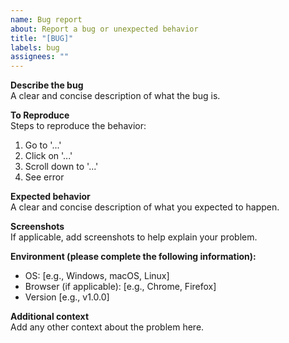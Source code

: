 ```yaml
---
name: Bug report
about: Report a bug or unexpected behavior
title: "[BUG]"
labels: bug
assignees: ""
---
```


**Describe the bug**  
A clear and concise description of what the bug is.

**To Reproduce**  
Steps to reproduce the behavior:

1. Go to '...'
2. Click on '...'
3. Scroll down to '...'
4. See error

**Expected behavior**  
A clear and concise description of what you expected to happen.

**Screenshots**  
If applicable, add screenshots to help explain your problem.

**Environment (please complete the following information):**

- OS: [e.g., Windows, macOS, Linux]
- Browser (if applicable): [e.g., Chrome, Firefox]
- Version [e.g., v1.0.0]

**Additional context**  
Add any other context about the problem here.
